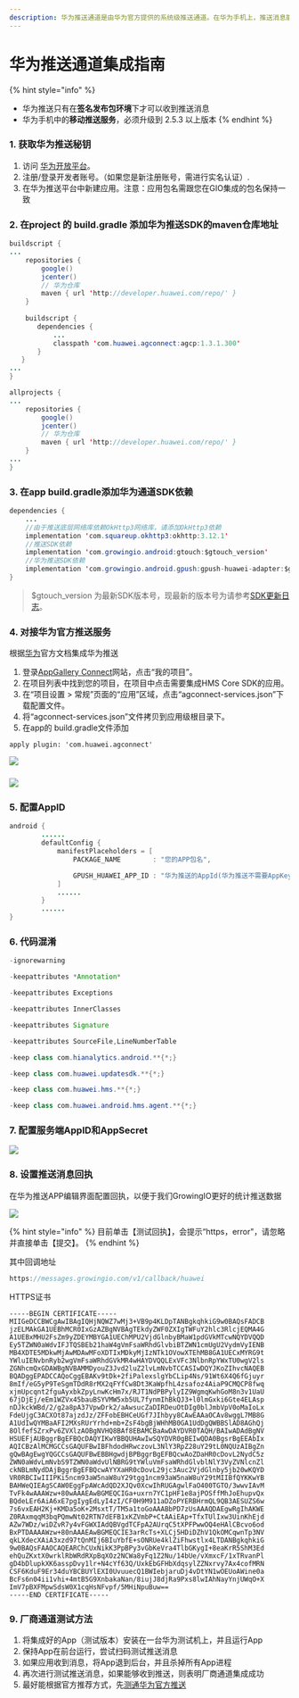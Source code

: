 ```yaml
---
description: 华为推送通道是由华为官方提供的系统级推送通道。在华为手机上，推送消息能够通过华为的系统通道抵达终端，并且无需打开应用就能够收到推送。
---
```


# 华为推送通道集成指南

{% hint style="info" %}
* 华为推送只有在**签名发布包环境**下才可以收到推送消息
* 华为手机中的**移动推送服务**，必须升级到 2.5.3 以上版本
{% endhint %}

### 1. 获取华为推送秘钥

1. 访问 [华为开放平台](http://developer.huawei.com/)。
2. 注册/登录开发者账号。（如果您是新注册账号，需进行实名认证）.
3. 在华为推送平台中新建应用。注意：应用包名需跟您在GIO集成的包名保持一致

### 2. **在project 的 build.gradle 添加华为推送SDK的maven仓库地址**

```java
buildscript {
...
    repositories {
        google()
        jcenter()
        // 华为仓库
        maven { url 'http://developer.huawei.com/repo/' }
    }
    
    buildscript {
       dependencies {
           ...
           classpath 'com.huawei.agconnect:agcp:1.3.1.300'
       }
   }
...
}

allprojects {
...
    repositories {
        google()
        jcenter()
        // 华为仓库
        maven { url 'http://developer.huawei.com/repo/' }
    }
...
}
```

### 3. 在app build.gradle添加华为通道SDK依赖

```java
dependencies {
    ...
    //由于推送底层网络库依赖OkHttp3网络库，请添加OkHttp3依赖
    implementation 'com.squareup.okhttp3:okhttp:3.12.1'
    //推送SDK依赖
    implementation 'com.growingio.android:gtouch:$gtouch_version'
    //华为推送SDK依赖
    implementation 'com.growingio.android.gpush:gpush-huawei-adapter:$gtouch_version'
}
```

> $gtouch\_version 为最新SDK版本号，现最新的版本号为请参考[SDK更新日志](../integrations/changelog.md)。

### 4. 对接华为官方推送服务

根据[华为](https://developer.huawei.com/consumer/cn/hms/huawei-pushkit/)官方文档集成华为推送

1. 登录[AppGallery Connect](https://developer.huawei.com/consumer/cn/service/josp/agc/index.html)网站，点击“我的项目”。
2. 在项目列表中找到您的项目，在项目中点击需要集成HMS Core SDK的应用。
3. 在“项目设置 &gt; 常规”页面的“应用”区域，点击“agconnect-services.json”下载配置文件。
4. 将“agconnect-services.json”文件拷贝到应用级根目录下。
5. 在app的 build.gradle文件添加

```text
apply plugin: 'com.huawei.agconnect'
```

![](../../.gitbook/assets/image%20%28278%29.png)

### ![](https://communityfile-drcn.op.hicloud.com/FileServer/getFile/cmtyPub/011/111/111/0000000000011111111.20200918164206.94553315565562037073638607969959:50510918092852:2800:B5FA3DE2A53C2A9E17109F45EC3CEE32AF9838E495E6D786F9415DC9C6DF72AC.png?needInitFileName=true?needInitFileName=true)

### 5. 配置AppID

```java
android {
        ......
        defaultConfig {
            manifestPlaceholders = [
                PACKAGE_NAME        : "您的APP包名",

                GPUSH_HUAWEI_APP_ID : "华为推送的AppId(华为推送不需要AppKey)",
            ]
            ......
        }
        ......
}
```

### 6. 代码混淆

```java
-ignorewarning

-keepattributes *Annotation*

-keepattributes Exceptions

-keepattributes InnerClasses

-keepattributes Signature

-keepattributes SourceFile,LineNumberTable

-keep class com.hianalytics.android.**{*;}

-keep class com.huawei.updatesdk.**{*;}

-keep class com.huawei.hms.**{*;}

-keep class com.huawei.android.hms.agent.**{*;}
```

### 7. 配置服务端AppID和AppSecret

![](../../.gitbook/assets/image%20%2820%29.png)

### 8. 设置推送消息回执

在华为推送APP编辑界面配置回执，以便于我们GrowingIO更好的统计推送数据

![](../../.gitbook/assets/2%20%281%29.png)

{% hint style="info" %}
目前单击【测试回执】，会提示“https，error"，请忽略并直接单击【提交】。
{% endhint %}

其中回调地址

```java
https://messages.growingio.com/v1/callback/huawei
```

HTTPS证书

```text
-----BEGIN CERTIFICATE-----
MIIGeDCCBWCgAwIBAgIQHjNQWZ7wMj3+VB9p4KLDpTANBgkqhkiG9w0BAQsFADCB
jzELMAkGA1UEBhMCR0IxGzAZBgNVBAgTEkdyZWF0ZXIgTWFuY2hlc3RlcjEQMA4G
A1UEBxMHU2FsZm9yZDEYMBYGA1UEChMPU2VjdGlnbyBMaW1pdGVkMTcwNQYDVQQD
Ey5TZWN0aWdvIFJTQSBEb21haW4gVmFsaWRhdGlvbiBTZWN1cmUgU2VydmVyIENB
MB4XDTE5MDkwMjAwMDAwMFoXDTIxMDkyMjIzNTk1OVowXTEhMB8GA1UECxMYRG9t
YWluIENvbnRyb2wgVmFsaWRhdGVkMR4wHAYDVQQLExVFc3NlbnRpYWxTU0wgV2ls
ZGNhcmQxGDAWBgNVBAMMDyouZ3Jvd2luZ2lvLmNvbTCCASIwDQYJKoZIhvcNAQEB
BQADggEPADCCAQoCggEBAKv9tDk+2fiPalexslgYbCLip4Ns/91Wt6X4Q6fGjuyr
8mIf/eG5yP9TeSgmTDdR8rMX2qFYfCw8Dt3KaWpfhL4zsafoz4AiaP9CMQCP8fwq
xjmUpcqnt2fguAyxbkZpyLnwKcHm7x/RJT1NdPBPylyIZ9WgmqKwhGoM8n3v1UaU
67jDjEj/eEm1WZVx45bauBSYVMW5xb5UL7fynmIhBkQJ3+l0lmGxki6Gte4ELAsp
nDJkckWBd/2/g2a8pA37VpwDrk2/aAwsucZaDIRDeuOtDIg0blJmbVpV0oMaIoLx
FdeUjgC3ACXOt87ajzdJz/ZFFobEBHCeUGf7JIhbyy8CAwEAAaOCAv8wggL7MB8G
A1UdIwQYMBaAFI2MXsRUrYrhd+mb+ZsF4bgBjWHhMB0GA1UdDgQWBBSlAD8AGhQj
8OlfefSZrxPv6ZVXlzAOBgNVHQ8BAf8EBAMCBaAwDAYDVR0TAQH/BAIwADAdBgNV
HSUEFjAUBggrBgEFBQcDAQYIKwYBBQUHAwIwSQYDVR0gBEIwQDA0BgsrBgEEAbIx
AQICBzAlMCMGCCsGAQUFBwIBFhdodHRwczovL3NlY3RpZ28uY29tL0NQUzAIBgZn
gQwBAgEwgYQGCCsGAQUFBwEBBHgwdjBPBggrBgEFBQcwAoZDaHR0cDovL2NydC5z
ZWN0aWdvLmNvbS9TZWN0aWdvUlNBRG9tYWluVmFsaWRhdGlvblNlY3VyZVNlcnZl
ckNBLmNydDAjBggrBgEFBQcwAYYXaHR0cDovL29jc3Auc2VjdGlnby5jb20wKQYD
VR0RBCIwIIIPKi5ncm93aW5naW8uY29tgg1ncm93aW5naW8uY29tMIIBfQYKKwYB
BAHWeQIEAgSCAW0EggFpAWcAdQD2XJQv0XcwIhRUGAgwlFaO400TGTO/3wwvIAvM
TvFk4wAAAWzw+80wAAAEAwBGMEQCIGa+uxrn7YC1pHF1e8ajPOSffMhJoEhupvQx
BQdeLEr6AiA6xE7pgIygEdLyI4zI/CF0H9M911aDZoPYERBHrmQL9QB3AESUZS6w
7s6vxEAH2Kj+KMDa5oK+2MsxtT/TM5a1toGoAAABbPD7zUsAAAQDAEgwRgIhAKWE
Z0RAxmqqM3bqPQmwNt02RTN7dEFB1xKZVmbP+CtAAiEAp+TfxTUlIxw3UinKhEjd
AZw7WDz/wiDZvR7y4vFGWXIAdQBVgdTCFpA2AUrqC5tXPFPwwOQ4eHAlCBcvo6od
BxPTDAAAAWzw+80nAAAEAwBGMEQCIE3arRcTs+XLCj5HDiDZhV1QkOMCqwnTp3NV
qkLXdecXAiA3xzd97tQnMIj6BIuYbfE+sONRUe4klZiFhwstlx4LTDANBgkqhkiG
9w0BAQsFAAOCAQEARChCUxNikK3PpBPy3vGbKeVra4TlbGKygI+8eaKrR5ShM3Ed
ehQuZKxtX0wrklRbWRdRXpBqXOz2NCWa8yFq1Z2Nu/14bUe/vXmxcF/1xTRvanPl
gD4bDlupkXK6asspDvy1lr+N4cYf63Q/UxkEbGFHbXdqsylZZNxrvy7Ax4cofMRN
CSF6KduF9Er34duYBCBUYlEXI0UvuuecQ1BWIebjaruDj4vDtYN1wOEUoAWine0a
BcFs6n04ii1vhi+4mtB5G9XnbakaNan/8iujJ8djRa9Pxs8lwIAhNayYnjUWqO+X
ImV7pBXFMpwSdsW0X1cqHsNFvpf/5MHiNpuBuw==
-----END CERTIFICATE-----
```

### 9. 厂商通道测试方法

1. 将集成好的App（测试版本）安装在一台华为测试机上，并且运行App
2. 保持App在前台运行，尝试扫码测试推送消息
3. 如果应用收到消息，将App退到后台，并且杀掉所有App进程
4. 再次进行测试推送消息，如果能够收到推送，则表明厂商通道集成成功
5. 最好能根据官方推荐方式，先[测通华为官方推送](https://developer.huawei.com/consumer/cn/doc/development/HMS-Guides/push-console)

